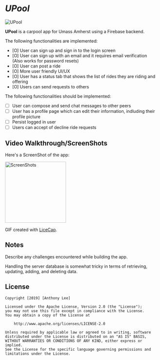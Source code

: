 # *UPool*

<img src='https://i.imgur.com/KPEDnOK.jpg' title='UPool' width='' />

**UPool** is a carpool app for Umass Amherst using a Firebase backend.

The following functionalities are implemented:

- [O] User can sign up and sign in to the login screen
- [O] User can sign up with an email and it requires email verification (Also works for password resets)
- [O] User can post a ride
- [O] More user friendly UI/UX
- [O] User has a status tab that shows the list of rides they are riding and offering
- [O] Users can send requests to others

The following functionalities should be implemented:

- [ ] User can compose and send chat messages to other peers
- [ ] User has a profile page which can edit their information, indluding their profile picture
- [ ] Persist logged in user
- [ ] Users can accept of decline ride requests

## Video Walkthrough/ScreenShots

Here's a ScreenShot of the app:

<img src='https://i.imgur.com/4ewUkOU.png' title='ScreenShots' width='200' />

GIF created with [LiceCap](http://www.cockos.com/licecap/).

## Notes

Describe any challenges encountered while building the app.

Handling the server database is somewhat tricky in terms of retrieving, updating, adding, and deleting data.

## License

    Copyright [2019] [Anthony Lee]

    Licensed under the Apache License, Version 2.0 (the "License");
    you may not use this file except in compliance with the License.
    You may obtain a copy of the License at

        http://www.apache.org/licenses/LICENSE-2.0

    Unless required by applicable law or agreed to in writing, software
    distributed under the License is distributed on an "AS IS" BASIS,
    WITHOUT WARRANTIES OR CONDITIONS OF ANY KIND, either express or implied.
    See the License for the specific language governing permissions and
    limitations under the License.

